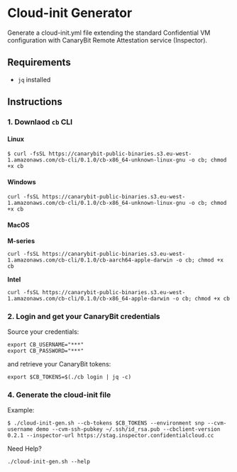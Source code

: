 # Cloud-init Generator

Generate a cloud-init.yml file extending the standard Confidential VM configuration with CanaryBit Remote Attestation service (Inspector).

## Requirements

- `jq` installed

## Instructions

### 1. Downlaod `cb` CLI 

#### Linux
  
```
$ curl -fsSL https://canarybit-public-binaries.s3.eu-west-1.amazonaws.com/cb-cli/0.1.0/cb-x86_64-unknown-linux-gnu -o cb; chmod +x cb
```
  
#### Windows
  
```
curl -fsSL https://canarybit-public-binaries.s3.eu-west-1.amazonaws.com/cb-cli/0.1.0/cb-x86_64-unknown-linux-gnu -o cb; chmod +x cb
```
  
#### MacOS

**M-series**
  
```
curl -fsSL https://canarybit-public-binaries.s3.eu-west-1.amazonaws.com/cb-cli/0.1.0/cb-aarch64-apple-darwin -o cb; chmod +x cb
```

**Intel** 
  
```
curl -fsSL https://canarybit-public-binaries.s3.eu-west-1.amazonaws.com/cb-cli/0.1.0/cb-x86_64-apple-darwin -o cb; chmod +x cb
```

### 2. Login and get your CanaryBit credentials

Source your credentials:
```
export CB_USERNAME="***"
export CB_PASSWORD="***"
```

and retrieve your CanaryBit tokens:

```
export $CB_TOKENS=$(./cb login | jq -c)
```

### 4. Generate the cloud-init file

Example: 
```
$ ./cloud-init-gen.sh --cb-tokens $CB_TOKENS --environment snp --cvm-username demo --cvm-ssh-pubkey ~/.ssh/id_rsa.pub --cbclient-version 0.2.1 --inspector-url https://stag.inspector.confidentialcloud.cc
```

Need Help?

```
./cloud-init-gen.sh --help
```
